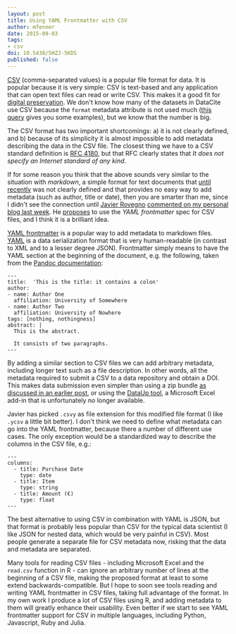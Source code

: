 ```yaml
---
layout: post
title: Using YAML Frontmatter with CSV
author: mfenner
date: 2015-09-03
tags:
- csv
doi: 10.5438/5HZJ-5KDS
published: false
---
```

[CSV](https://en.wikipedia.org/wiki/Comma-separated_values) (comma-separated values) is a popular file format for data. It is popular because it is very simple: CSV is text-based and any application that can open text files can read or write CSV. This makes it a good fit for [digital preservation](http://www.digitalpreservation.gov/formats/fdd/fdd000323.shtml). We don't know how many of the datasets in DataCite use CSV because the `format` metadata attribute is not used much ([this query](http://search.labs.datacite.org/?q=format%3Acsv) gives you some examples), but we know that the number is big.

The CSV format has two important shortcomings: a) it is not clearly defined, and b) because of its simplicity it is almost impossible to add metadata describing the data in the CSV file. The closest thing we have to a CSV standard definition is [RFC 4180](https://tools.ietf.org/html/rfc4180), but that RFC clearly states that *It does not specify an Internet standard of any kind*.

If for some reason you think that the above sounds very similar to the situation with *markdown*, a simple format for text documents that [until recently](http://spec.commonmark.org/0.22/) was not clearly defined and that provides no easy way to add metadata (such as author, title or date), then you are smarter than me, since I didn't see the connection until [Javier Rovegno](https://github.com/jrovegno) [commented on my personal blog last week](http://blog.martinfenner.org/2013/06/29/metadata-in-scholarly-markdown/#comment-2220461075). He [proposes](http://jrovegno.github.io/csvy/) to use the *YAML frontmatter* spec for CSV files, and I think it is a brilliant idea.

[YAML frontmatter](http://jekyllrb.com/docs/frontmatter/) is a popular way to add metadata to markdown files. [YAML](http://yaml.org/) is a data serialization format that is very human-readable (in contrast to XML and to a lesser degree JSON). Frontmatter simply means to have the YAML section at the beginning of the document, e.g. the following, taken from the [Pandoc documentation](http://pandoc.org/README.html):

```
---
title:  'This is the title: it contains a colon'
author:
- name: Author One
  affiliation: University of Somewhere
- name: Author Two
  affiliation: University of Nowhere
tags: [nothing, nothingness]
abstract: |
  This is the abstract.

  It consists of two paragraphs.
---
```

By adding a similar section to CSV files we can add arbitrary metadata, including longer text such as a file description. In other words, all the metadata required to submit a CSV to a data repository and obtain a DOI. This makes data submission even simpler than using a zip bundle [as discussed in an earlier post](/reference-lists-and-tables-of-content/), or using the [DataUp tool](http://doi.org/10.12688/f1000research.3-6.v2), a Microsoft Excel add-in that is unfortunately no longer available.

Javier has picked `.csvy` as file extension for this modified file format (I like `.ycsv` a little bit better). I don't think we need to define what metadata can go into the YAML frontmatter, because there a number of different use cases. The only exception would be a standardized way to describe the columns in the CSV file, e.g.:

```
---
columns:
  - title: Purchase Date
    type: date
  - title: Item
    type: string
  - title: Amount (€)
    type: float
---
```

The best alternative to using CSV in combination with YAML is JSON, but that format is probably less popular than CSV for the typical data scientist (I like JSON for nested data, which would be very painful in CSV). Most people generate a separate file for CSV metadata now, risking that the data and metadata are separated.

Many tools for reading CSV files - including Microsoft Excel and the `read.csv` function in R - can ignore an arbitrary number of lines at the beginning of a CSV file, making the proposed format at least to some extend backwards-compatible. But I hope to soon see tools reading and writing YAML frontmatter in CSV files, taking full advantage of the format. In my own work I produce a lot of CSV files using R, and adding metadata to them will greatly enhance their usability. Even better if we start to see YAML frontmatter support for CSV in multiple languages, including Python, Javascript, Ruby and Julia.
